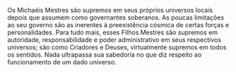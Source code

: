 ﻿Os Michaéis Mestres são supremos em seus próprios universos locais depois que assumem como governantes soberanos. As poucas limitações ao seu governo são as inerentes à preexistência cósmica de certas forças e personalidades. Para tudo mais, esses Filhos Mestres são supremos em autoridade, responsabilidade e poder administrativo em seus respectivos universos; são como Criadores e Deuses, virtualmente supremos em todos os sentidos. Nada ultrapassa sua sabedoria no que diz respeito ao funcionamento de um dado universo.